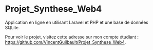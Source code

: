 # Projet_Synthese_Web4
Application en ligne en utilisant Laravel et PHP et une base de données SQLite. 

Pour voir le projet, visitez cette adresse sur mon compte étudiant : https://github.com/VincentGuilbault/Projet_Synthese_Web4.
